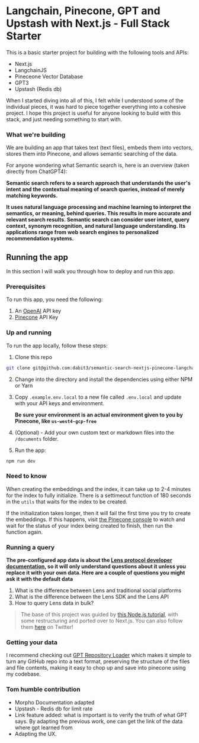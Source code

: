 # Langchain, Pinecone, GPT and Upstash with Next.js - Full Stack Starter

This is a basic starter project for building with the following tools and APIs:

- Next.js
- LangchainJS
- Pineceone Vector Database
- GPT3
- Upstash (Redis db)

When I started diving into all of this, I felt while I understood some of the individual pieces, it was hard to piece together everything into a cohesive project. I hope this project is useful for anyone looking to build with this stack, and just needing something to start with.

### What we're building

We are building an app that takes text (text files), embeds them into vectors, stores them into Pinecone, and allows semantic searching of the data.

For anyone wondering what Semantic search is, here is an overview (taken directly from ChatGPT4):

**Semantic search refers to a search approach that understands the user's intent and the contextual meaning of search queries, instead of merely matching keywords.**

**It uses natural language processing and machine learning to interpret the semantics, or meaning, behind queries. This results in more accurate and relevant search results. Semantic search can consider user intent, query context, synonym recognition, and natural language understanding. Its applications range from web search engines to personalized recommendation systems.**

## Running the app

In this section I will walk you through how to deploy and run this app.

### Prerequisites

To run this app, you need the following:

1. An [OpenAI](https://platform.openai.com/) API key
2. [Pinecone](https://app.pinecone.io/) API Key

### Up and running

To run the app locally, follow these steps:

1. Clone this repo

```sh
git clone git@github.com:dabit3/semantic-search-nextjs-pinecone-langchain-chatgpt.git
```

2. Change into the directory and install the dependencies using either NPM or Yarn

3. Copy `.example.env.local` to a new file called `.env.local` and update with your API keys and environment.

   **Be sure your environment is an actual environment given to you by Pinecone, like `us-west4-gcp-free`**

4. (Optional) - Add your own custom text or markdown files into the `/documents` folder.

5. Run the app:

```sh
npm run dev
```

### Need to know

When creating the embeddings and the index, it can take up to 2-4 minutes for the index to fully initialize. There is a settimeout function of 180 seconds in the `utils` that waits for the index to be created.

If the initialization takes longer, then it will fail the first time you try to create the embeddings. If this happens, visit [the Pinecone console](https://app.pinecone.io/) to watch and wait for the status of your index being created to finish, then run the function again.

### Running a query

**The pre-configured app data is about the [Lens protocol developer documentation](https://docs.lens.xyz/docs/overview), so it will only understand questions about it unless you replace it with your own data. Here are a couple of questions you might ask it with the default data**

1. What is the difference between Lens and traditional social platforms
2. What is the difference between the Lens SDK and the Lens API
3. How to query Lens data in bulk?

> The base of this project was guided by [this Node.js tutorial](https://www.youtube.com/watch?v=CF5buEVrYwo), with some restructuring and ported over to Next.js. You can also follow them [here](https://twitter.com/Dev__Digest/status/1656744114409406467) on Twitter!

### Getting your data

I recommend checking out [GPT Repository Loader](https://github.com/mpoon/gpt-repository-loader) which makes it simple to turn any GitHub repo into a text format, preserving the structure of the files and file contents, making it easy to chop up and save into pinecone using my codebase.

### Tom humble contribution
- Morpho Documentation adapted
- Upstash - Redis db for limit rate
- Link feature added: what is important is to verify the truth of what GPT says. By adapting the previous work, one can get the link of the data where gpt learned from
- Adapting the UX.
